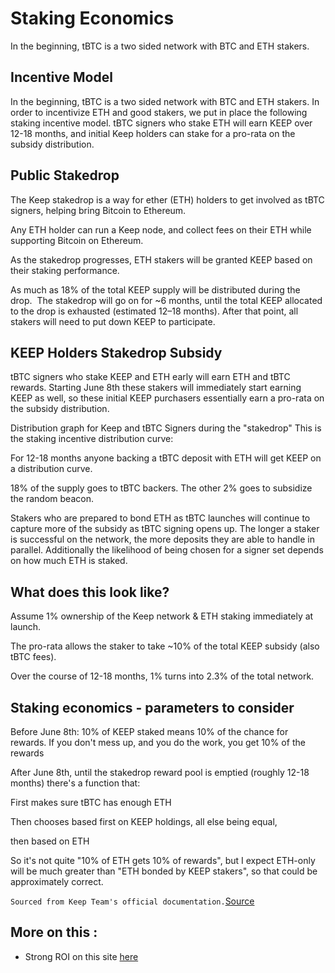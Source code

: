 # Staking Economics
In the beginning, tBTC is a two sided network with BTC and ETH stakers.
## Incentive Model
In the beginning, tBTC is a two sided network with BTC and ETH stakers. In order to incentivize ETH and good stakers, we put in place the following staking incentive model. tBTC signers who stake ETH will earn KEEP over 12-18 months, and initial Keep holders can stake for a pro-rata on the subsidy distribution.

## Public Stakedrop
The Keep stakedrop is a way for ether (ETH) holders to get involved as tBTC signers, helping bring Bitcoin to Ethereum. 

Any ETH holder can run a Keep node, and collect fees on their ETH while supporting Bitcoin on Ethereum.   

As the stakedrop progresses, ETH stakers will be granted KEEP based on their staking performance. 

As much as 18% of the total KEEP supply will be distributed during the drop.  The stakedrop will go on for ~6 months, until the total KEEP allocated to the drop is exhausted (estimated 12–18 months). After that point, all stakers will need to put down KEEP to participate.  

## KEEP Holders Stakedrop Subsidy
tBTC signers who stake KEEP and ETH early will earn ETH and tBTC rewards. Starting June 8th these stakers will immediately start earning KEEP as well, so these initial KEEP purchasers essentially earn a pro-rata on the subsidy distribution. 



Distribution graph for Keep and tBTC Signers during the "stakedrop"
This is the staking incentive distribution curve: 

For 12-18 months anyone backing a tBTC deposit with ETH will get KEEP on a distribution curve.

18% of the supply goes to tBTC backers. The other 2% goes to subsidize the random beacon.

Stakers who are prepared to bond ETH as tBTC launches will continue to capture more of the subsidy as tBTC signing opens up. The longer a staker is successful on the network, the more deposits they are able to handle in parallel. Additionally the likelihood of being chosen for a signer set depends on how much ETH is staked. 

## What does this look like? 

Assume 1% ownership of the Keep network & ETH staking immediately at launch.

The pro-rata allows the staker to take ~10% of the total KEEP subsidy (also tBTC fees).

Over the course of 12-18 months, 1% turns into 2.3% of the total network.

## Staking economics  - parameters to consider  

Before June 8th: 10% of KEEP staked means 10% of the chance for rewards. If you don't mess up, and you do the work, you get 10% of the rewards

After June 8th, until the stakedrop reward pool is emptied (roughly 12-18 months) there's a function that: 

 First makes sure tBTC has enough ETH 

Then chooses based first on KEEP holdings, all else being equal, 

 then based on ETH

So it's not quite "10% of ETH gets 10% of rewards", but I expect ETH-only will be much greater than "ETH bonded by KEEP stakers", so that could be approximately correct. 


`Sourced from Keep Team's official documentation.`[Source](https://keep-network.gitbook.io/staking-documentation/)

## More on this :
- Strong ROI on this site [here](Reasons/roi.md)
